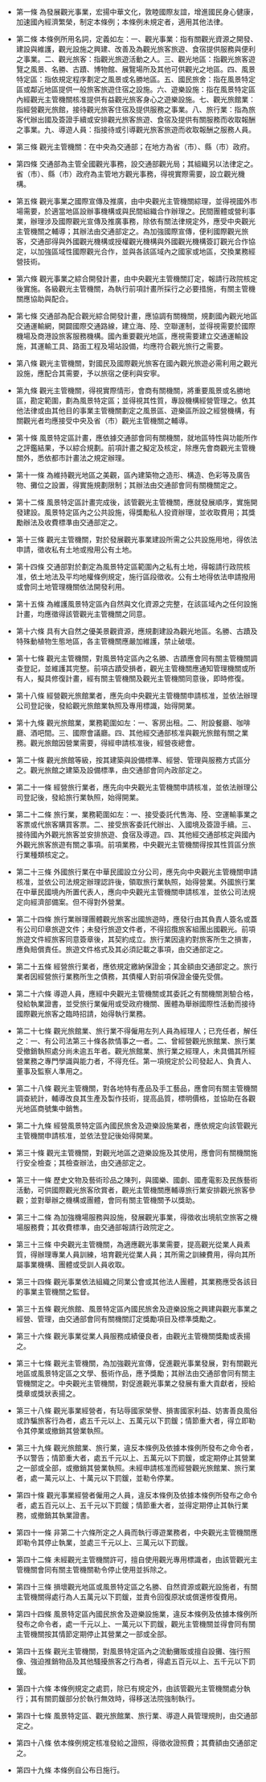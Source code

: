 * 第一條 為發展觀光事業，宏揚中華文化，敦睦國際友誼，增進國民身心健康，加速國內經濟繁榮，制定本條例；本條例未規定者，適用其他法律。

* 第二條 本條例所用名詞，定義如左：一、觀光事業：指有關觀光資源之開發、建設與維護，觀光設施之興建、改善及為觀光旅客旅遊、食宿提供服務與便利之事業。二、觀光旅客：指觀光旅遊活動之人。三、觀光地區：指觀光旅客遊覽之風景、名勝、古蹟、博物館、展覽場所及其他可供觀光之地區。四、風景特定區：指依規定程序劃定之風景或名勝地區。五、國民旅舍：指在風景特定區或鄰近地區提供一般旅客旅遊住宿之設施。六、遊樂設施：指在風景特定區內經觀光主管機關核准提供有益觀光旅客身心之遊樂設施。七、觀光旅館業：指經營觀光旅館，接待觀光旅客住宿及提供服務之事業。八、旅行業：指為旅客代辦出國及簽證手續或安排觀光旅客旅遊、食宿及提供有關服務而收取報酬之事業。九、導遊人員：指接待或引導觀光旅客旅遊而收取報酬之服務人員。

* 第三條 觀光主管機關：在中央為交通部；在地方為省（市）、縣（市）政府。

* 第四條 交通部為主管全國觀光事務，設交通部觀光局；其組織另以法律定之。省（市）、縣（市）政府為主管地方觀光事務，得視實際需要，設立觀光機構。

* 第五條 觀光事業之國際宣傳及推廣，由中央觀光主管機關綜理，並得視國外市場需要，於適當地區設辦事機構或與民間組織合作辦理之。民間團體或營利事業，辦理涉及國際觀光宣傳及推廣事務，除依有關法律規定外，應受中央觀光主管機關之輔導；其辦法由交通部定之。為加強國際宣傳，便利國際觀光旅客，交通部得與外國觀光機構或授權觀光機構與外國觀光機構簽訂觀光合作協定，以加強區域性國際觀光合作，並與各該區域內之國家或地區，交換業務經營技術。

* 第六條 觀光事業之綜合開發計畫，由中央觀光主管機關訂定，報請行政院核定後實施。各級觀光主管機關，為執行前項計畫所採行之必要措施，有關主管機關應協助與配合。

* 第七條 交通部為配合觀光綜合開發計畫，應協調有關機關，規劃國內觀光地區交通運輸網，開闢國際交通路線，建立海、陸、空聯運制，並得視需要於國際機場及商港設旅客服務機構。國內重要觀光地區，應視需要建立交通運輸設施，其運輸工具、路面工程及場站設備，均應符合觀光旅行之需要。

* 第八條 觀光主管機關，對國民及國際觀光旅客在國內觀光旅遊必需利用之觀光設施，應配合其需要，予以旅宿之便利與安寧。

* 第九條 觀光主管機關，得視實際情形，會商有關機關，將重要風景或名勝地區，勘定範圍，劃為風景特定區；並得視其性質，專設機構經營管理之。依其他法律或由其他目的事業主管機關劃定之風景區、遊樂區所設之經營機構，有關觀光者均應接受中央及省（市）觀光主管機關之輔導。

* 第十條 風景特定區計畫，應依據交通部會同有關機關，就地區特性與功能所作之評鑑結果，予以綜合規劃。前項計畫之擬定及核定，除應先會商觀光主管機關外，悉依都市計畫法之規定辦理。

* 第十一條 為維持觀光地區之美觀，區內建築物之造形、構造、色彩等及廣告物、攤位之設置，得實施規劃限制；其辦法由交通部會同有關機關定之。

* 第十二條 風景特定區計畫完成後，該管觀光主管機關，應就發展順序，實施開發建設。風景特定區內之公共設施，得獎勵私人投資辦理，並收取費用；其獎勵辦法及收費標準由交通部定之。

* 第十三條 觀光主管機關，對於發展觀光事業建設所需之公共設施用地，得依法申請，徵收私有土地或撥用公有土地。

* 第十四條 交通部對於劃定為風景特定區範圍內之私有土地，得報請行政院核准，依土地法及平均地權條例規定，施行區段徵收。公有土地得依法申請撥用或會同土地管理機關依法開發利用。

* 第十五條 為維護風景特定區內自然與文化資源之完整，在該區域內之任何設施計畫，均應徵得該管觀光主管機關之同意。

* 第十六條 具有大自然之優美景觀資源，應規劃建設為觀光地區。名勝、古蹟及特殊動植物生態地區，各主管機關應嚴加維護，禁止破壞。

* 第十七條 觀光主管機關，對風景特定區內之名勝、古蹟應會同有關主管機關調查登記，並維護其完整。前項古蹟受損者，觀光主管機關應通知管理機關或所有人，擬具修復計畫，經有關主管機關及觀光主管機關同意後，即時修復。

* 第十八條 經營觀光旅館業者，應先向中央觀光主管機關申請核准，並依法辦理公司登記後，發給觀光旅館業執照及專用標識，始得開業。

* 第十九條 觀光旅館業，業務範圍如左：一、客房出租。二、附設餐廳、咖啡廳、酒吧間。三、國際會議廳。四、其他經交通部核准與觀光旅館有關之業務。觀光旅館因營業需要，得經申請核准後，經營夜總會。

* 第二十條 觀光旅館等級，按其建築與設備標準、經營、管理與服務方式區分之。觀光旅館之建築及設備標準，由交通部會同內政部定之。

* 第二十一條 經營旅行業者，應先向中央觀光主管機關申請核准，並依法辦理公司登記後，發給旅行業執照，始得開業。

* 第二十二條 旅行業，業務範圍如左：一、接受委託代售海、陸、空運輸事業之客票或代旅客購買客票。二、接受旅客委託代辦出、入國境及簽證手續。三、接待國內外觀光旅客並安排旅遊、食宿及導遊。四、其他經交通部核定與國內外觀光旅客旅遊有關之事項。前項業務，中央觀光主管機關得按其性質區分旅行業種類核定之。

* 第二十三條 外國旅行業在中華民國設立分公司，應先向中央觀光主管機關申請核准，並依公司法規定辦理認許後，領取旅行業執照，始得營業。外國旅行業在中華民國境內所置代表人，應向中央觀光主管機關申請核准，並依公司法規定向經濟部備案。但不得對外營業。

* 第二十四條 旅行業辦理團體觀光旅客出國旅遊時，應發行由其負責人簽名或蓋有公司印章旅遊文件；未發行旅遊文件者，不得招攬旅客組團出國觀光。前項旅遊文件經旅客同意簽章後，其契約成立。旅行業因違約對旅客所生之損害，應負賠償責任。旅遊文件格式及其必須記載之事項，由交通部定之。

* 第二十五條 經營旅行業者，應依規定繳納保證金；其金額由交通部定之。旅行業者因經營旅行業務所生之債務，其債權人對前項保證金優先受償。

* 第二十六條 導遊人員，應經中央觀光主管機關或其委託之有關機關測驗合格，發給執業證書，並受旅行業僱用或受政府機關、團體為舉辦國際性活動而接待國際觀光旅客之臨時招請，始得執行業務。

* 第二十七條 觀光旅館業、旅行業不得僱用左列人員為經理人；已充任者，解任之：一、有公司法第三十條各款情事之一者。二、曾經營觀光旅館業、旅行業受撤銷執照處分尚未逾五年者。觀光旅館業、旅行業之經理人，未具備其所經營業務之專門學識與能力者，不得充任。第一項規定於公司發起人、負責人、董事及監察人準用之。

* 第二十八條 觀光主管機關，對各地特有產品及手工藝品，應會同有關主管機關調查統計，輔導改良其生產及製作技術，提高品質，標明價格，並協助在各觀光地區商號集中銷售。

* 第二十九條 經營風景特定區內國民旅舍及遊樂設施業者，應依規定向該管觀光主管機關申請核准，並依法登記後始得開業。

* 第三十條 觀光主管機關，對觀光地區之遊樂設施及其使用，應會同有關機關施行安全檢查；其檢查辦法，由交通部定之。

* 第三十一條 歷史文物及藝術珍品之陳列，與國樂、國劇、國產電影及民族藝術活動，可供國際觀光旅客欣賞者，觀光主管機關應輔導旅行業安排觀光旅客參觀；並對舉辦之機構或團體，會同有關主管機關予以獎助。

* 第三十二條 為加強機場服務與設施，發展觀光事業，得徵收出境航空旅客之機場服務費；其收費標準，由交通部報請行政院定之。

* 第三十三條 中央觀光主管機關，為適應觀光事業需要，提高觀光從業人員素質，得辦理專業人員訓練，培育觀光從業人員；其所需之訓練費用，得向其所屬事業機構、團體或受訓人員收取。

* 第三十四條 觀光事業依法組織之同業公會或其他法人團體，其業務應受各該目的事業主管機關之監督。

* 第三十五條 觀光旅館、風景特定區內國民旅舍及遊樂設施之興建與觀光事業之經營、管理，由交通部會同有關機關訂定獎勵項目及標準獎勵之。

* 第三十六條 觀光事業從業人員服務成績優良者，由觀光主管機關獎勵或表揚之。

* 第三十七條 觀光主管機關，為加強觀光宣傳，促進觀光事業發展，對有關觀光地區或風景特定區之文學、藝術作品，應予獎勵；其辦法由交通部會同有關主管機關定之。中央觀光主管機關，對促進觀光事業之發展有重大貢獻者，授給獎章或獎狀表揚之。

* 第三十八條 觀光事業經營者，有玷辱國家榮譽、損害國家利益、妨害善良風俗或詐騙旅客行為者，處五千元以上、五萬元以下罰鍰；情節重大者，得立即勒令其停業或撤銷其營業執照。

* 第三十九條 觀光旅館業、旅行業，違反本條例及依據本條例所發布之命令者，予以警告；情節重大者，處五千元以上、五萬元以下罰鍰，或定期停止其營業之一部或全部，或撤銷其營業執照。未經申請核准而經營觀光旅館業、旅行業者，處一萬元以上、十萬元以下罰鍰，並勒令停業。

* 第四十條 觀光事業經營者僱用之人員，違反本條例及依據本條例所發布之命令者，處五百元以上、五千元以下罰鍰；情節重大者，並得定期停止其執行業務，或撤銷其執業證書。

* 第四十一條 非第二十六條所定之人員而執行導遊業務者，中央觀光主管機關應即勒令其停止執業，並處三千元以上、三萬元以下罰鍰。

* 第四十二條 未經觀光主管機關許可，擅自使用觀光專用標識者，由該管觀光主管機關會同有關主管機關勒令停止使用並拆除之。

* 第四十三條 損壞觀光地區或風景特定區之名勝、自然資源或觀光設施者，有關主管機關得處行為人五萬元以下罰鍰，並責令回復原狀或償還修復費用。

* 第四十四條 風景特定區內國民旅舍及遊樂設施業，違反本條例及依據本條例所發布之命令者，處一千元以上、一萬元以下罰鍰，觀光主管機關並得會同有關主管機關按其情節定期停止其營業之一部或全部。

* 第四十五條 觀光主管機關，對風景特定區內之流動攤販或擅自設攤、強行照像、強迫推銷物品及其他騷擾旅客之行為者，得處五百元以上、五千元以下罰鍰。

* 第四十六條 本條例規定之處罰，除已有規定外，由該管觀光主管機關處分執行；其有關罰鍰部分於執行無效時，得移送法院強制執行。

* 第四十七條 風景特定區、觀光旅館業、旅行業、導遊人員管理規則，由交通部定之。

* 第四十八條 依本條例規定核准發給之證照，得徵收證照費；其費額由交通部定之。

* 第四十九條 本條例自公布日施行。

